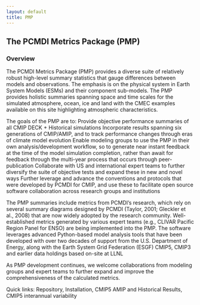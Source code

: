 ```yaml
---
layout: default
title: PMP
---
```


## The PCMDI Metrics Package (PMP)

### Overview

The PCMDI Metrics Package (PMP) provides a diverse suite of relatively robust high-level summary statistics that gauge differences between models and observations. The emphasis is on the physical system in Earth System Models (ESMs) and their component sub-models. The PMP provides holistic summaries spanning space and time scales for the simulated atmosphere, ocean, ice and land with the CMEC examples available on this site highlighting atmospheric characteristics.

The goals of the PMP are to:
Provide objective performance summaries of all CMIP DECK + Historical simulations
Incorporate results spanning six generations of CMIP/AMIP, and to track performance changes through eras of climate model evolution
Enable modeling groups to use the PMP in their own analysis/development workflow, so to generate near instant feedback at the time of the model simulation completion, rather than await for feedback through the multi-year process that occurs through peer- publication
Collaborate with US and international expert teams to further diversify the suite of objective tests and expand these in new and novel ways
Further leverage and advance the conventions and protocols that were developed by PCMDI for CMIP, and use these to facilitate open source software collaboration across research groups and institutions
 
The PMP summaries include metrics from PCMDI’s research, which rely on several summary diagrams designed by PCMDI (Taylor, 2001; Gleckler et al., 2008) that are now widely adopted by the research community.  Well-established metrics generated by various expert teams (e.g., CLIVAR Pacific Region Panel for ENSO) are being implemented into the PMP. The software leverages advanced Python-based model analysis tools that have been developed with over two decades of support from the U.S. Department of Energy, along with the Earth System Grid Federation (ESGF) CMIP5, CMIP3 and earlier data holdings based on-site at LLNL

As PMP development continues, we welcome collaborations from modeling groups and expert teams to further expand and improve the comprehensiveness of the calculated metrics.

Quick links: Repository, Installation, CMIP5 AMIP and Historical Results, CMIP5 interannual variability

